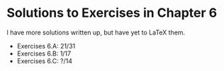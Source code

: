 # Solutions to Exercises in Chapter 6

I have more solutions written up, but have yet to LaTeX them.
- Exercises 6.A: 21/31
- Exercises 6.B: 1/17
- Exercises 6.C: ?/14